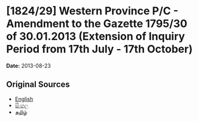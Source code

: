 # [1824/29] Western Province P/C - Amendment to the Gazette 1795/30 of 30.01.2013 (Extension of Inquiry Period from 17th July - 17th October)

**Date:** 2013-08-23

## Original Sources

- [English](https://documents.gov.lk/view/extra-gazettes/2013/8/1824-29_E.pdf)
- [සිංහල](https://documents.gov.lk/view/extra-gazettes/2013/8/1824-29_S.pdf)
- [தமிழ்](https://documents.gov.lk/view/extra-gazettes/2013/8/1824-29_T.pdf)
